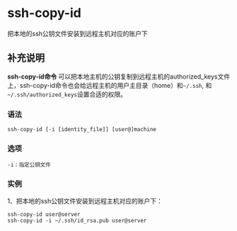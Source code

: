 ssh-copy-id
===

把本地的ssh公钥文件安装到远程主机对应的账户下

## 补充说明

**ssh-copy-id命令** 可以把本地主机的公钥复制到远程主机的authorized_keys文件上，ssh-copy-id命令也会给远程主机的用户主目录（home）和`~/.ssh`, 和`~/.ssh/authorized_keys`设置合适的权限。

### 语法  

```shell
ssh-copy-id [-i [identity_file]] [user@]machine
```

### 选项  

```shell
-i：指定公钥文件
```

### 实例  

1、把本地的ssh公钥文件安装到远程主机对应的账户下：

```shell
ssh-copy-id user@server
ssh-copy-id -i ~/.ssh/id_rsa.pub user@server
```


<!-- Linux命令行搜索引擎：https://jaywcjlove.github.io/linux-command/ -->